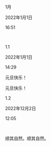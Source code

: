 1月

2022年1月1日

16:51

 

1.1

2022年1月1日

14:29



元旦快乐！









元旦快乐！



1.2

2022年12月2日

12:05

 

顺其自然。顺其自然。